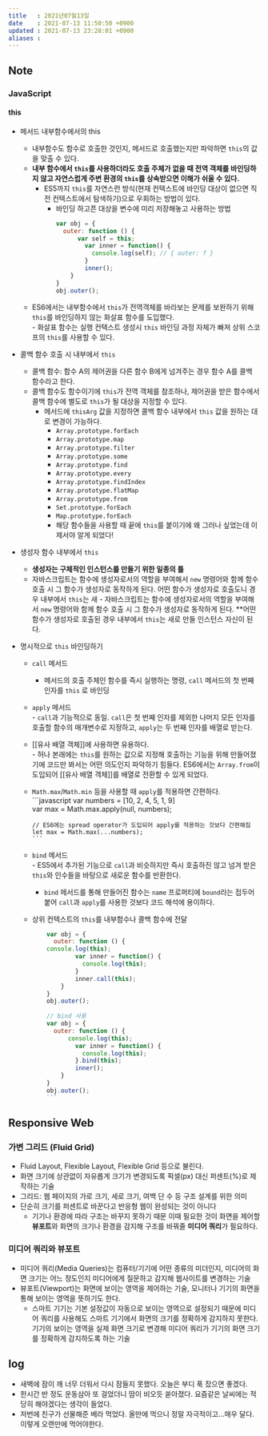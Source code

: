 ```yaml
---
title   : 2021년07월13일 
date    : 2021-07-13 11:50:50 +0900
updated : 2021-07-13 23:28:01 +0900
aliases : 
---
```

## Note
### JavaScript  
#### this
- 메서드 내부함수에서의 this  
	- 내부함수도 함수로 호출한 것인지, 메서드로 호출했는지만 파악하면 `this`의 값을 맞출 수 있다.  
  - **내부 함수에서 `this`를 사용하더라도 호출 주체가 없을 때 전역 객체를 바인딩하지 않고 자연스럽게 주변 환경의 `this`를 상속받으면 이해가 쉬울 수 있다.**
	- ES5까지 `this`를 자연스런 방식(현재 컨텍스트에 바인딩 대상이 없으면 직전 컨텍스트에서 탐색하기)으로 우회하는 방법이 있다.  
		- 바인딩 하고픈 대상을 변수에 미리 저장해놓고 사용하는 방법 
			```javascript
			var obj = {
			  outer: function () {
				  var self = this;
					var inner = function() {
					  console.log(self); // { outer: f }
					}
					inner();
				}
			}
			obj.outer(); 
			```
  - ES6에서는 내부함수에서 `this`가 전역객체를 바라보는 문제를 보완하기 위해 `this`를 바인딩하지 않는 화살표 함수를 도입했다.  
		- 화살표 함수는 실행 컨텍스트 생성시 `this` 바인딩 과정 자체가 빠져 상위 스코프의 `this`를 사용할 수 있다.  

- 콜백 함수 호출 시 내부에서 `this`  
	- 콜백 함수: 함수 A의 제어권을 다른 함수 B에게 넘겨주는 경우 함수 A를 콜백 함수라고 한다.  
  - 콜백 함수도 함수이기에 `this`가 전역 객체를 참조하나, 제어권을 받은 함수에서 콜백 함수에 별도로 `this`가 될 대상을 지정할 수 있다.  
    - 메서드에 `thisArg` 값을 지정하면 콜백 함수 내부에서 `this` 값을 원하는 대로 변경이 가능하다.  
		- `Array.prototype.forEach`
		- `Array.prototype.map`
		- `Array.prototype.filter`
		- `Array.prototype.some`
		- `Array.prototype.find`
		- `Array.prototype.every`
		- `Array.prototype.findIndex`
		- `Array.prototype.flatMap`
		- `Array.prototype.from`
		- `Set.prototype.forEach`
		- `Map.prototype.forEach`  
		- 해당 함수들을 사용할 때 끝에 `this`를 붙이기에 왜 그러나 싶었는데 이제서야 알게 되었다!  

- 생성자 함수 내부에서 `this`  
	- **생성자는 구체적인 인스턴스를 만들기 위한 일종의 틀**  
  - 자바스크립트는 함수에 생성자로서의 역할을 부여해서 `new` 명령어와 함께 함수 호출 시 그 함수가 생성자로 동작하게 된다. 어떤 함수가 생성자로 호출도니 경우 내부에서 `this`는 새  - 자바스크립트는 함수에 생성자로서의 역할을 부여해서 `new` 명령어와 함께 함수 호출 시 그 함수가 생성자로 동작하게 된다. **어떤 함수가 생성자로 호출된 경우 내부에서 `this`는 새로 만들 인스턴스 자신이 된다.  
		
- 명시적으로 `this` 바인딩하기  
	- `call` 메서드 
		- 메서드의 호출 주체인 함수를 즉시 실행하는 명령, `call` 메서드의 첫 번째 인자를 `this` 로 바인딩 
  - `apply` 메서드  
		- `call`과 기능적으로 동일. `call`은 첫 번째 인자를 제외한 나머지 모든 인자를 호출할 함수의 매개변수로 지정하고, `apply`는 두 번째 인자를 배열로 받는다.  
			
  - [[유사 배열 객체]]에 사용하면 유용하다.  
		- 허나 본래에는 `this`를 원하는 값으로 지정해 호출하는 기능을 위해 만들어졌기에 코드만 봐서는 어떤 의도인지 파악하기 힘들다. ES6에서는 `Array.from`이 도입되어 [[유사 배열 객체]]를 배열로 전환할 수 있게 되었다.  
			
  - `Math.max`/`Math.min` 등을 사용할 때 `apply`를 적용하면 간편하다.  
		```javascript
		var numbers = [10, 2, 4, 5, 1, 9]  
		var max = Math.max.apply(null, numbers); 
		
		// ES6에는 spread operator가 도입되어 apply를 적용하는 것보다 간편해짐
		let max = Math.max(...numbers); 
		```
  - `bind` 메서드  
		- ES5에서 추가된 기능으로 `call`과 비슷하지만 즉시 호출하진 않고 넘겨 받은 `this`와 인수들을 바탕으로 새로운 함수를 반환한다.  
    - `bind` 메서드를 통해 만들어진 함수는 `name` 프로퍼티에 `bound`라는 접두어 붙어 `call`과 `apply`를 사용한 것보다 코드 해석에 용이하다.  
			
  - 상위 컨텍스트의 `this`를 내부함수나 콜백 함수에 전달  
    ```javascript
		var obj = {
		  outer: function () {
        console.log(this);
				var inner = function() {
				  console.log(this);
				}
				inner.call(this);
			}
		}
		obj.outer(); 
		
		// bind 사용 
		var obj = {
		  outer: function () {
			  console.log(this);
				var inner = function() {
				  console.log(this);
				}.bind(this);
				inner();
			}
		}
		obj.outer();
		```
	
## Responsive Web  
### 가변 그리드 (Fluid Grid)
- Fluid Layout, Flexible Layout, Flexible Grid 등으로 불린다.
- 화면 크기에 상관없이 자유롭게 크기가 변경되도록 픽셀(px) 대신 퍼센트(%)로 제작하는 기술
- 그리드: 웹 페이지의 가로 크기, 세로 크기, 여백 단 수 등 구조 설계를 위한 의미 
- 단순히 크기를 퍼센트로 바꾼다고 반응형 웹이 완성되는 것이 아니다
  - 기기나 환경에 따라 구조는 바꾸지 못하기 때문 이때 필요한 것이 화면을 제어할 **뷰포트**와 화면의 크기나 환경을 감지해 구조를 바꿔줄 **미디어 쿼리**가 필요하다.

### 미디어 쿼리와 뷰포트  
- 미디어 쿼리(Media Queries)는 컴퓨터/기기에 어떤 종류의 미더인지, 미디어의 화면 크기는 어느 정도인지 미디어에게 질문하고 감지해 웹사이트를 변경하는 기술  
- 뷰포트(Viewport)는 화면에 보이는 영역을 제어하는 기술, 모니터나 기기의 화면을 통해 보이는 영역을 뜻하기도 한다.  
	- 스마트 기기는 기본 설정값이 자동으로 보이는 영역으로 설정되기 때문에 미디어 쿼리를 사용해도 스마트 기기에서 화면의 크기를 정확하게 감지하지 못한다. 기기의 보이는 영역을 실제 화면 크기로 변경해 미디어 쿼리가 기기의 화면 크기를 정확하게 감지하도록 하는 기술  
		
	
## log
- 새벽에 잠이 깨 너무 더워서 다시 잠들지 못했다. 오늘은 부디 푹 잤으면 좋겠다.  
- 한시간 반 정도 운동삼아 또 걸었더니 땀이 비오듯 쏟아졌다. 요즘같은 날씨에는 적당히 해야겠다는 생각이 들었다.  
- 저번에 친구가 선물해준 베라 먹었다. 올만에 먹으니 정말 자극적이고...매우 달다. 이렇게 오랜만에 먹어야한다.  

